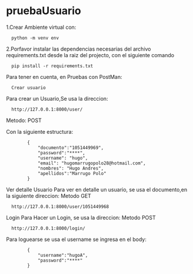 # pruebaUsuario


1.Crear Ambiente virtual con:

      python -m venv env

2.Porfavor instalar las dependencias necesarias del archivo requirements.txt  desde la raiz del projecto, con el siguiente comando

      pip install -r requirements.txt

Para tener en cuenta, en Pruebas con PostMan:
      
      
      Crear usuario
Para crear un Usuario,Se usa la direccion:
      
      http://127.0.0.1:8000/user/

Metodo: POST

Con la siguiente estructura:

            {
                "documento":"1051449969",
                "password":"****",
                "username": "hugo",
                "email": "hugomarrugopolo28@hotmail.com",
                "nombres": "Hugo Andres",
                "apellidos":"Marrugo Polo"
            }

Ver detalle Usuario
Para ver en detalle un usuario, se usa el documento,en la siguiente direccion:
Metodo GET

      http://127.0.0.1:8000/user/1051449968


Login
Para Hacer un Login, se usa la direccion:
Metodo POST

      http://127.0.0.1:8000/login/

Para loguearse se usa el username
se ingresa en el body:

            {
                "username":"hugoA",
                "password":"****"
            }
